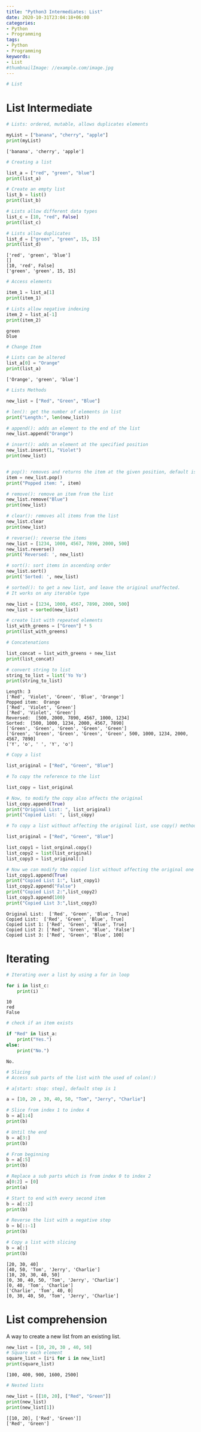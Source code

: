 ```yaml
---
title: "Python3 Intermediates: List"
date: 2020-10-31T23:04:18+06:00
categories:
- Python
- Programming
tags:
- Python
- Programming
keywords:
- List
#thumbnailImage: //example.com/image.jpg
---
```


<!--more-->

```python
# List
```

# List Intermediate


```python
# Lists: ordered, mutable, allows duplicates elements

myList = ["banana", "cherry", "apple"]
print(myList)
```

    ['banana', 'cherry', 'apple']



```python
# Creating a list
```


```python
list_a = ["red", "green", "blue"]
print(list_a)

# Create an empty list
list_b = list()
print(list_b)

# Lists allow different data types
list_c = [10, "red", False]
print(list_c)

# Lists allow duplicates
list_d = ["green", "green", 15, 15]
print(list_d)
```

    ['red', 'green', 'blue']
    []
    [10, 'red', False]
    ['green', 'green', 15, 15]



```python
# Access elements
```


```python
item_1 = list_a[1]
print(item_1)

# Lists allow negative indexing
item_2 = list_a[-1]
print(item_2)
```

    green
    blue



```python
# Change Item
```


```python
# Lists can be altered
list_a[0] = "Orange"
print(list_a)
```

    ['Orange', 'green', 'blue']



```python
# Lists Methods
```


```python
new_list = ["Red", "Green", "Blue"]

# len(): get the number of elements in list
print("Length:", len(new_list))

# append(): adds an element to the end of the list
new_list.append("Orange")

# insert(): adds an element at the specified position
new_list.insert(1, "Violet")
print(new_list)


# pop(): removes and returns the item at the given position, default is the last item
item = new_list.pop()
print("Popped item: ", item)

# remove(): remove an item from the list
new_list.remove("Blue")
print(new_list)

# clear(): removes all items from the list
new_list.clear
print(new_list)

# reverse(): reverse the items
new_list = [1234, 1000, 4567, 7890, 2000, 500]
new_list.reverse()
print('Reversed: ', new_list)

# sort(): sort items in ascending order
new_list.sort()
print('Sorted: ', new_list)

# sorted(): to get a new list, and leave the original unaffected.
# It works on any iterable type

new_list = [1234, 1000, 4567, 7890, 2000, 500]
new_list = sorted(new_list)

# create list with repeated elements
list_with_greens = ["Green"] * 5
print(list_with_greens)

# Concatenations

list_concat = list_with_greens + new_list
print(list_concat)

# convert string to list
string_to_list = list('Yo Yo')
print(string_to_list)


```

    Length: 3
    ['Red', 'Violet', 'Green', 'Blue', 'Orange']
    Popped item:  Orange
    ['Red', 'Violet', 'Green']
    ['Red', 'Violet', 'Green']
    Reversed:  [500, 2000, 7890, 4567, 1000, 1234]
    Sorted:  [500, 1000, 1234, 2000, 4567, 7890]
    ['Green', 'Green', 'Green', 'Green', 'Green']
    ['Green', 'Green', 'Green', 'Green', 'Green', 500, 1000, 1234, 2000, 4567, 7890]
    ['Y', 'o', ' ', 'Y', 'o']



```python
# Copy a list

list_original = ["Red", "Green", "Blue"]

# To copy the reference to the list

list_copy = list_original

# Now, to modify the copy also affects the original
list_copy.append(True)
print("Original List: ", list_original)
print("Copied List: ", list_copy)

# To copy a list without affecting the original list, use copy() method or use list(x) or use slicing: list_copy = list_original[:]

list_original = ["Red", "Green", "Blue"]

list_copy1 = list_orginal.copy()
list_copy2 = list(list_original)
list_copy3 = list_original[:]

# Now we can modify the copied list without affecting the original one
list_copy1.append(True)
print("Copied List 1:", list_copy1)
list_copy2.append("False")
print("Copied List 2:",list_copy2)
list_copy3.append(100)
print("Copied List 3:",list_copy3)


```

    Original List:  ['Red', 'Green', 'Blue', True]
    Copied List:  ['Red', 'Green', 'Blue', True]
    Copied List 1: ['Red', 'Green', 'Blue', True]
    Copied List 2: ['Red', 'Green', 'Blue', 'False']
    Copied List 3: ['Red', 'Green', 'Blue', 100]


# Iterating


```python
# Iterating over a list by using a for in loop

for i in list_c:
    print(i)
```

    10
    red
    False



```python
# check if an item exists
```


```python
if "Red" in list_a:
    print("Yes.")
else:
    print("No.")
```

    No.



```python
# Slicing
# Access sub parts of the list with the used of colon(:)
```


```python
# a[start: stop: step], default step is 1

a = [10, 20 , 30, 40, 50, "Tom", "Jerry", "Charlie"]

# Slice from index 1 to index 4
b = a[1:4]
print(b)

# Until the end
b = a[3:]
print(b)

# From beginning
b = a[:5]
print(b)

# Replace a sub parts which is from index 0 to index 2
a[0:2] = [0]
print(a)

# Start to end with every second item
b = a[::2]
print(b)

# Reverse the list with a negative step
b = b[::-1]
print(b)

# Copy a list with slicing
b = a[:]
print(b)
```

    [20, 30, 40]
    [40, 50, 'Tom', 'Jerry', 'Charlie']
    [10, 20, 30, 40, 50]
    [0, 30, 40, 50, 'Tom', 'Jerry', 'Charlie']
    [0, 40, 'Tom', 'Charlie']
    ['Charlie', 'Tom', 40, 0]
    [0, 30, 40, 50, 'Tom', 'Jerry', 'Charlie']


# List comprehension

A way to create a new list from an existing list.


```python
new_list = [10, 20, 30 , 40, 50]
# Square each element
square_list = [i*i for i in new_list]
print(square_list)
```

    [100, 400, 900, 1600, 2500]



```python
# Nested lists
```


```python
new_list = [[10, 20], ["Red", "Green"]]
print(new_list)
print(new_list[1])
```

    [[10, 20], ['Red', 'Green']]
    ['Red', 'Green']



```python

```